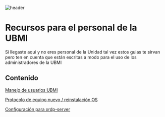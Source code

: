 
![header](/Tutoriales-IFC/assets/header.png)

# Recursos para el personal de la UBMI

Si llegaste aqui y no eres personal de la Unidad tal vez estos guias te sirvan pero ten en cuenta que están escritas a modo para el uso de los administradores de la UBMI

## Contenido


[ Manejo de usuarios UBMI](https://ubmi-ifc.github.io/Tutoriales-IFC/ubmi/manejo_de_usuarios)

[ Protocolo de equipo nuevo / reinstalación OS](https://ubmi-ifc.github.io/Tutoriales-IFC/ubmi/protocolo_reinstalación)

[ Configuración para xrdp-server](https://ubmi-ifc.github.io/Tutoriales-IFC/ubmi/xrdp_server)
